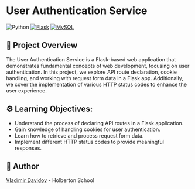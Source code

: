 # User Authentication Service

![Python](https://img.shields.io/badge/Python-3.7-blue?style=for-the-badge&logo=python&logoColor=white)
[![Flask](https://img.shields.io/badge/Flask-1.1.2-blue?style=for-the-badge&logo=flask&logoColor=white)](https://flask.palletsprojects.com/)
[![MySQL](https://img.shields.io/badge/MySQL-8.0-blue?style=for-the-badge&logo=mysql&logoColor=white)](https://www.mysql.com/)

## 🧐 Project Overview

The User Authentication Service is a Flask-based web application that demonstrates fundamental concepts of web development, focusing on user authentication. In this project, we explore API route declaration, cookie handling, and working with request form data in a Flask app. Additionally, we cover the implementation of various HTTP status codes to enhance the user experience.

## ⚙️ Learning Objectives:
- Understand the process of declaring API routes in a Flask application.
- Gain knowledge of handling cookies for user authentication.
- Learn how to retrieve and process request form data.
- Implement different HTTP status codes to provide meaningful responses.

##  🙇 Author

[Vladimir Davidov](https://github.com/v-dav) - Holberton School
